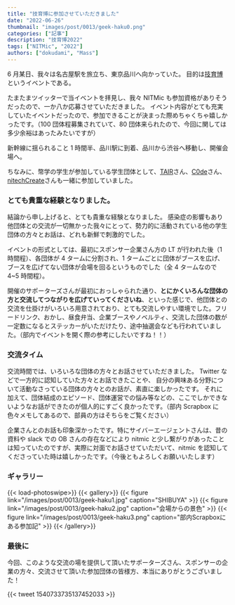 ```yaml
---
title: "技育博に参加させていただきました"
date: "2022-06-26"
thumbnail: "images/post/0013/geek-haku0.png"
categories: ["記事"]
description: "技育博2022"
tags: ["NITMic", "2022"]
authors: ["dokudami", "Mass"]
---
```


6 月某日、我々は名古屋駅を旅立ち、東京品川へ向かっていた。
目的は[技育博](https://talent.supporterz.jp/geekhaku/2022/)というイベントである。

たまたまツイッターで当イベントを拝見し、我々 NITMic も参加資格がありそうだったので、一か八か応募させていただきました。
イベント内容がとても充実していたイベントだったので、参加できることが決まった際めちゃくちゃ嬉しかったです。（100 団体程募集されていて、80 団体来られたので、今回に関しては多少余裕はあったみたいですが）

新幹線に揺られること 1 時間半、品川駅に到着、品川から渋谷へ移動し、開催会場へ。

ちなみに、幣学の学生が参加している学生団体として、[TAIR](https://twitter.com/tairproject)さん、[C0de](https://twitter.com/c0demattari)さん、[nitechCreate](nitechCreate)さんも一緒に参加していました。

### とても貴重な経験となりました。

結論から申し上げると、とても貴重な経験となりました。
感染症の影響もあり他団体との交流が一切無かった我々にとって、勢力的に活動されている他の学生団体の方々とお話は、どれも新鮮で刺激的でした。

イベントの形式としては、最初にスポンサー企業さん方の LT が行われた後（1 時間程）、各団体が 4 タームに分割され、1 タームごとに団体がブースを広げ、ブースを広げてない団体が会場を回るというものでした（全 4 タームなので 4~5 時間程）。

開催のサポーターズさんが最初におっしゃられた通り、**とにかくいろんな団体の方と交流してつながりを広げていってくださいね**、といった感じで、他団体との交流を仕掛けがいろいろ用意されており、とても交流しやすい環境でした。フリードリンク、おかし、昼食弁当、企業ブースやノベルティ、交流した団体の数が一定数になるとステッカーがいただけたり、途中抽選会なども行われていました。（部内でイベントを開く際の参考にしたいですね！！）

### 交流タイム

交流時間では、いろいろな団体の方々とお話させていただきました。
Twitter などで一方的に認知していた方々とお話できたことや、
自分の興味ある分野について活動なさっている団体の方々とのお話が、素直に楽しかったです。
それに加えて、団体結成のエピソード、団体運営での悩み等などの、ここでしかできないようなお話ができたのが個人的にすごく良かったです。（部内 Scrapbox に色々メモしてあるので、部員の方はそちらをご覧ください）

企業さんとのお話も印象深かったです。特にサイバーエージェントさんは、昔の資料や slack での OB さんの存在などにより nitmic と少し繋がりがあったことは知っていたのですが、実際に対面でお話させていただいて、nitmic を認知してくださっていた時は嬉しかったです。（今後ともよろしくお願いいたします）

### ギャラリー

<!-- prettier-ignore-start -->
{{< load-photoswipe>}}
{{< gallery>}}
  {{< figure link="/images/post/0013/geek-haku1.jpg" caption="SHIBUYA" >}}
  {{< figure link="/images/post/0013/geek-haku2.jpg" caption="会場からの景色" >}}
  {{< figure link="/images/post/0013/geek-haku3.png" caption="部内Scrapboxにある参加記" >}}
{{< /gallery>}}
<!-- prettier-ignore-end -->

### 最後に

今回、このような交流の場を提供して頂いたサポーターズさん、スポンサーの企業の方々、交流させて頂いた参加団体の皆様方、本当にありがとうございました！

{{< tweet 1540733735137452033 >}}
